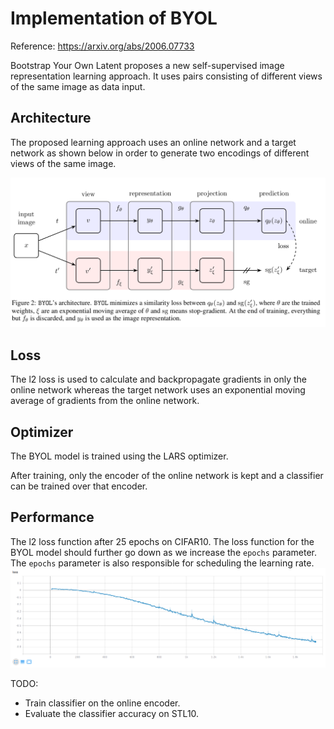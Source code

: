 # Implementation of BYOL

Reference: https://arxiv.org/abs/2006.07733

Bootstrap Your Own Latent proposes a new self-supervised image representation learning approach. It uses pairs consisting of different views of the same image as data input.

## Architecture
The proposed learning approach uses an online network and a target network as shown below in order to generate two encodings of different views of the same image.

![Architecture](architecture.png)

## Loss
The l2 loss is used to calculate and backpropagate gradients in only the online network whereas the target network uses an exponential moving average of gradients from the online network.

## Optimizer
The BYOL model is trained using the LARS optimizer.


After training, only the encoder of the online network is kept and a classifier can be trained over that encoder.

## Performance
The l2 loss function after 25 epochs on CIFAR10. The loss function for the BYOL model should further go down as we increase the ```epochs``` parameter. The `epochs` parameter is also responsible for scheduling the learning rate.
 ![Contrastive Loss @ 25 epochs](loss.png)

TODO:
- Train classifier on the online encoder.
- Evaluate the classifier accuracy on STL10.